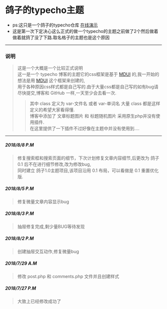 # 鸽子的typecho主题
+ ps:这只是一个鸽子的typecho仓库 <a href="http://bbs.funnyli.cn">在线演示</a>
+ 这是第一次下定决心这么正式的做一个typecho的主题之前做了2个然后做着做着就鸽了没了下路.取名格子的主题也是这个原因
* * *
### 说明
[MDUI]:https://www.mdui.org/
> 这是一个大概是一个比较正式说明<br/>
> 这一是一个 typecho 博客的主题它的css框架是基于 [MDUI] 的,我一开始的想法是用 [MDUI] 这个框架来创建的,<br/>
> 用于各种原因css样式都是自己写的.由于大量css都是自己写的如有bug请尽快提交,博客和 GitHub 一样,一天至少会去看一次.<br/>
>> 其中 class 定义为 var-文件名 或者 var-单词名 大量 class 都是这样定义的希望大家看得懂.<br/>
>> 博客中添加了 文章标题图片 和 标题随机图片 采用原生php并没有使用插件.<br/>
>> 在这里提供了一下插件不过好像在主题中并没有使用到....
* * *
##### 2018/8/8 P.M
> 修复搜索框和搜索页面的细节，下次计划修复文章内容细节,后更改为 鸽子0.1 后不在进行细节修改,改为修改bug,<br/>
> 同时建立 鸽子1.0主题项目,该项目沿用 0.1 布局，可以看做是 0.1 重置优化版.

##### 2018/8/5 P.M
> 修复微量文章内容显示bug

##### 2018/8/3 P.M
> 抽屉修复完成,剩少量BUG等待发现

##### 2018/8/2 P.M
> 创建抽屉交互动作,修复微量bug

##### 2018/7/29 A.M
> 修改 post.php 和 comments.php 文件并且创建样式

##### 2018/7/27 P.M
> 大致上已经修改成功了
